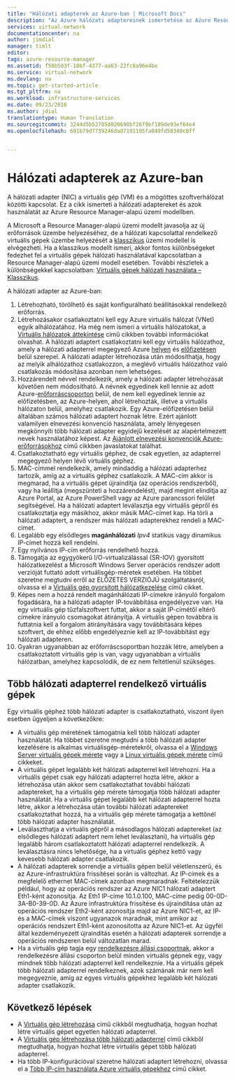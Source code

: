 ```yaml
---
title: "Hálózati adapterek az Azure-ban | Microsoft Docs"
description: "Az Azure hálózati adaptereinek ismertetése az Azure Resource Manager-alapú üzemi modellben."
services: virtual-network
documentationcenter: na
author: jimdial
manager: timlt
editor: 
tags: azure-resource-manager
ms.assetid: f58b503f-18bf-4377-aa63-22fc8a96e4be
ms.service: virtual-network
ms.devlang: na
ms.topic: get-started-article
ms.tgt_pltfrm: na
ms.workload: infrastructure-services
ms.date: 09/23/2016
ms.author: jdial
translationtype: Human Translation
ms.sourcegitcommit: 3244d5b52785d820698bf26f9bf189de93ef64e4
ms.openlocfilehash: 691b79d7739246dad7191195fa049fd58340c8ff


---
```

# <a name="network-interfaces-in-azure"></a>Hálózati adapterek az Azure-ban
A hálózati adapter (NIC) a virtuális gép (VM) és a mögöttes szoftverhálózat közötti kapcsolat. Ez a cikk ismerteti a hálózati adaptereket és azok használatát az Azure Resource Manager-alapú üzemi modellben.

A Microsoft a Resource Manager-alapú üzemi modellt javasolja az új erőforrások üzembe helyezéséhez, de a hálózati kapcsolattal rendelkező virtuális gépek üzembe helyezését a [klasszikus](virtual-network-ip-addresses-overview-classic.md) üzemi modellel is elvégezheti. Ha a klasszikus modellt ismeri, akkor fontos különbségeket fedezhet fel a virtuális gépek hálózati használatával kapcsolatban a Resource Manager-alapú üzemi modell esetében. További részletek a különbségekkel kapcsolatban: [Virtuális gépek hálózati használata – Klasszikus](virtual-network-ip-addresses-overview-classic.md#differences-between-resource-manager-and-classic-deployments).

A hálózati adapter az Azure-ban:

1. Létrehozható, törölhető és saját konfigurálható beállításokkal rendelkező erőforrás.
2. Létrehozásakor csatlakoztatni kell egy Azure virtuális hálózat (VNet) egyik alhálózatához. Ha még nem ismeri a virtuális hálózatokat, a [Virtuális hálózatok áttekintése](virtual-networks-overview.md) című cikkben további információkat olvashat. A hálózati adaptert csatlakoztatni kell egy virtuális hálózathoz, amely a hálózati adapterrel megegyező Azure [helyen](https://azure.microsoft.com/regions) és [előfizetésen](../azure-glossary-cloud-terminology.md#subscription) belül szerepel. A hálózati adapter létrehozása után módosíthatja, hogy az melyik alhálózathoz csatlakozzon, a meglévő virtuális hálózathoz való csatlakozás módosítása azonban nem lehetséges.
3. Hozzárendelt névvel rendelkezik, amely a hálózati adapter létrehozását követően nem módosítható. A névnek egyedinek kell lennie az adott Azure-[erőforráscsoporton](../azure-resource-manager/resource-group-overview.md#resource-groups) belül, de nem kell egyedinek lennie az előfizetésben, az Azure-helyen, ahol létrehozták, illetve a virtuális hálózaton belül, amelyhez csatlakozik. Egy Azure-előfizetésen belül általában számos hálózati adaptert hoznak létre. Ezért ajánlott valamilyen elnevezési konvenció használata, amely lényegesen megkönnyíti több hálózati adapter egyidejű kezelését az alapértelmezett nevek használatához képest. Az [Ajánlott elnevezési konvenciók Azure-erőforrásokhoz](../guidance/guidance-naming-conventions.md) című cikkben javaslatokat találhat.
4. Csatlakoztatható egy virtuális géphez, de csak egyetlen, az adapterrel megegyező helyen lévő virtuális géphez.
5. MAC-címmel rendelkezik, amely mindaddig a hálózati adapterhez tartozik, amíg az a virtuális géphez csatlakozik. A MAC-cím akkor is megmarad, ha a virtuális gépet újraindítja (az operációs rendszerből), vagy ha leállítja (megszünteti a hozzárendelést), majd megint elindítja az Azure Portal, az Azure PowerShell vagy az Azure parancssori felület segítségével. Ha a hálózati adaptert leválasztja egy virtuális gépről és csatlakoztatja egy másikhoz, akkor másik MAC-címet kap. Ha törli a hálózati adaptert, a rendszer más hálózati adapterekhez rendeli a MAC-címet.
6. Legalább egy elsődleges **magánhálózati** *Ipv4* statikus vagy dinamikus IP-címet hozzá kell rendelni.
7. Egy nyilvános IP-cím erőforrás rendelhető hozzá.
8. Támogatja az egygyökerű I/O-virtualizálással (SR-IOV) gyorsított hálózatkezelést a Microsoft Windows Server operációs rendszer adott verzióját futtató adott virtuálisgép-méretek esetében. Ha többet szeretne megtudni erről az ELŐZETES VERZIÓJÚ szolgáltatásról, olvassa el a [Virtuális gép gyorsított hálózatkezelése](virtual-network-accelerated-networking-powershell.md) című cikket.
9. Képes nem a hozzá rendelt magánhálózati IP-címekre irányuló forgalom fogadására, ha a hálózati adapter IP-továbbítása engedélyezve van. Ha egy virtuális gép tűzfalszoftvert futtat, akkor a saját IP-címétől eltérő címekre irányuló csomagokat átirányítja. A virtuális gépen továbbra is futtatnia kell a forgalom átirányítására vagy továbbítására képes szoftvert, de ehhez előbb engedélyeznie kell az IP-továbbítást egy hálózati adapteren.
10. Gyakran ugyanabban az erőforráscsoportban hozzák létre, amelyben a csatlakoztatott virtuális gép is van, vagy ugyanabban a virtuális hálózatban, amelyhez kapcsolódik, de ez nem feltétlenül szükséges.

## <a name="vms-with-multiple-network-interfaces"></a>Több hálózati adapterrel rendelkező virtuális gépek
Egy virtuális géphez több hálózati adapter is csatlakoztatható, viszont ilyen esetben ügyeljen a következőkre:  

* A virtuális gép méretének támogatnia kell több hálózati adapter használatát. Ha többet szeretne megtudni a több hálózati adapter kezelésére is alkalmas virtuálisgép-méretekről, olvassa el a [Windows Server virtuális gépek mérete](../virtual-machines/virtual-machines-windows-sizes.md) vagy a [Linux virtuális gépek mérete](../virtual-machines/virtual-machines-linux-sizes.md) című cikkeket.
* A virtuális gépet legalább két hálózati adapterrel kell létrehozni. Ha a virtuális gépet csak egy hálózati adapterrel hozta létre, akkor a létrehozása után akkor sem csatlakoztathat további hálózati adaptereket, ha a virtuális gép mérete támogatja több hálózati adapter használatát. Ha a virtuális gépet legalább két hálózati adapterrel hozta létre, akkor a létrehozása után további hálózati adaptereket csatlakoztathat hozzá, ha a virtuális gép mérete támogatja a kettőnél több hálózati adapter használatát.  
* Leválaszthatja a virtuális gépről a másodlagos hálózati adaptereket (az elsődleges hálózati adaptert nem lehet leválasztani), ha virtuális gép legalább három csatlakoztatott hálózati adapterrel rendelkezik. A leválasztásra nincs lehetősége, ha a virtuális géphez kettő vagy kevesebb hálózati adapter csatlakozik.  
* A hálózati adapterek sorrendje a virtuális gépen belül véletlenszerű, és az Azure-infrastruktúra frissítései során is változhat. Az IP-címek és a megfelelő ethernet MAC-címek azonban megmaradnak. Feltételezzük például, hogy az operációs rendszer az Azure NIC1 hálózati adaptert Eth1-ként azonosítja. Az Eth1 IP-címe 10.1.0.100, MAC-címe pedig 00-0D-3A-B0-39-0D. Az Azure infrastruktúra frissítése és újraindítása után az operációs rendszer Eth2-ként azonosítja majd az Azure NIC1-et, az IP- és a MAC-címek viszont ugyanazok maradnak, mint amikor az operációs rendszert Eth1-ként azonosította az Azure NIC1-et. Az ügyfél által kezdeményezett újraindítás esetén a hálózati adapterek sorrendje a operációs rendszeren belül változatlan marad.  
* Ha a virtuális gép tagja egy [rendelkezésre állási csoportnak](../azure-glossary-cloud-terminology.md#availability-set), akkor a rendelkezésre állási csoporton belül minden virtuális gépnek egy, vagy mindnek több hálózati adapterrel kell rendelkeznie. Ha a virtuális gépek több hálózati adapterrel rendelkeznek, azok számának már nem kell megegyeznie, amíg az egyes virtuális gépekhez legalább két hálózati adapter csatlakozik.

## <a name="next-steps"></a>Következő lépések
* A [Virtuális gép létrehozása](../virtual-machines/virtual-machines-windows-hero-tutorial.md) című cikkből megtudhatja, hogyan hozhat létre virtuális gépet egyetlen hálózati adapterrel.
* A [Virtuális gép létrehozása több hálózati adapterrel](virtual-network-deploy-multinic-arm-ps.md) című cikkből megtudhatja, hogyan hozhat létre virtuális gépet több hálózati adapterrel.
* Ha több IP-konfigurációval szeretne hálózati adaptert létrehozni, olvassa el a [Több IP-cím használata Azure virtuális gépekhez](virtual-network-multiple-ip-addresses-powershell.md) című cikket.




<!--HONumber=Jan17_HO5-->


